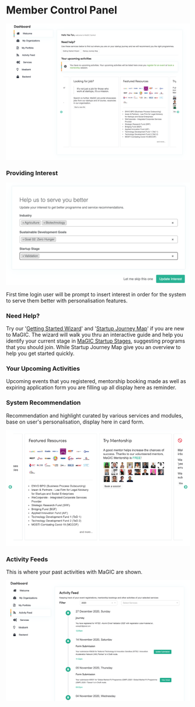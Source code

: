 # Member Control Panel

![Member Control Panel page](../.gitbook/assets/member-area%20%281%29.png)

### Providing Interest

![](../.gitbook/assets/screenshot-2021-03-10-at-3.38.06-pm.png)

First time login user will be prompt to insert interest in order for the system to serve them better with personalisation features.

### Need  Help?

Try our '[Getting Started Wizard](https://central.mymagic.my/wizard)' and '[Startup Journey Map](https://www.mymagic.my/startup-journey-map)' if you are new to MaGIC. The wizard will walk you thru an interactive guide and help you identify your current stage in [MaGIC Startup Stages](../magic-startup-stages.md), suggesting programs that you should join. While Startup Journey Map give you an overview to help you get started quickly.

### Your Upcoming Activities

Upcoming events that you registered, mentorship booking made as well as expiring application form you are filling up all display here as reminder. 

### System Recommendation

Recommendation and highlight curated by various services and modules, base on user's personalisation, display here in card form. 

![](../.gitbook/assets/screenshot-2021-03-17-at-2.40.34-pm.png)

### Activity Feeds

This is where your past activities with MaGIC are shown.

![](../.gitbook/assets/screenshot-2021-03-17-at-2.39.40-pm.png)

